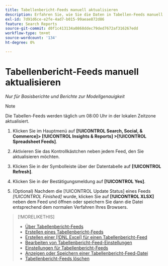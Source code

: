 ```yaml
---
title: Tabellenbericht-Feeds manuell aktualisieren
description: Erfahren Sie, wie Sie die Daten in Tabellen-Feeds manuell aktualisieren können.
exl-id: 7d91d6ce-e2fe-4ad7-b015-99aeae872d86
feature: Search Reports
source-git-commit: d0f1c413134a0868ddec79ded7672af316267edd
workflow-type: tm+mt
source-wordcount: '134'
ht-degree: 0%

---
```


# Tabellenbericht-Feeds manuell aktualisieren

*Nur für Basisberichte und Berichte zur Modellgenauigkeit*

>[!NOTE]
>
>Die Tabellen-Feeds werden täglich um 08:00 Uhr in der lokalen Zeitzone aktualisiert.

1. Klicken Sie im Hauptmenü auf **[!UICONTROL Search, Social, & Commerce]> [!UICONTROL Insights & Reports] >[!UICONTROL Spreadsheet Feeds]**.

1. Aktivieren Sie das Kontrollkästchen neben jedem Feed, den Sie aktualisieren möchten.

1. Klicken Sie in der Symbolleiste über der Datentabelle auf **[!UICONTROL Refresh]**.

1. Klicken Sie in der Bestätigungsmeldung auf **[!UICONTROL Yes]**.

1. (Optional) Nachdem die [!UICONTROL Update Status] eines Feeds *[!UICONTROL Finished]* wurde, klicken Sie auf **[!UICONTROL XLSX]** neben dem Feed und öffnen oder speichern Sie dann die Datei entsprechend dem normalen Verfahren Ihres Browsers.

>[!MORELIKETHIS]
>
>* [Über Tabellenbericht-Feeds](spreadsheet-feed-about.md)
>* [Erstellen eines Tabellenbericht-Feeds](spreadsheet-feed-create.md)
>* [Erstellen einer  [!DNL Excel]  für einen Tabellenbericht-Feed](spreadsheet-feed-create-excel-template.md)
>* [Bearbeiten von Tabellenbericht-Feed-Einstellungen](spreadsheet-feed-edit.md)
>* [Einstellungen für Tabellenbericht-Feeds](spreadsheet-feed-settings.md)
>* [Anzeigen oder Speichern einer Tabellenbericht-Feed-Datei](spreadsheet-feed-view-or-save.md)
>* [Tabellenbericht-Feeds löschen](spreadsheet-feed-delete.md)
